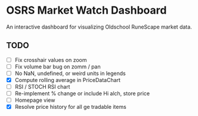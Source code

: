 

# OSRS Market Watch Dashboard

An interactive dashboard for visualizing Oldschool RuneScape market data.

## TODO

- [ ] Fix crosshair values on zoom
- [ ] Fix volume bar bug on zomm / pan
- [ ] No NaN, undefined, or weird units in legends
- [x] Compute rolling average in PriceDataChart
- [ ] RSI / STOCH RSI chart
- [ ] Re-implement % change or include Hi alch, store price
- [ ] Homepage view
- [x] Resolve price history for all ge tradable items
